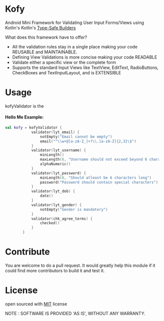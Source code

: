 # Kofy
Android Mini Framework for Validating User Input Forms/Views using Kotlin's Kotlin's [Type-Safe Builders](https://kotlinlang.org/docs/reference/type-safe-builders.html)  

What does this framework have to offer?
- All the validation rules stay in a single place making your code REUSABLE and MAINTAINABLE.
- Defining View Validations is more concise making your code READABLE
- Validate either a specific view or the complete form
- Supports the standard Input Views like TextView, EditText, RadioButtons, CheckBoxes and TextInputLayout, and is EXTENSIBLE 

# Usage

kofyValidator is the 

#### Hello Me Example:
```kotlin
val kofy = kofyValidator {
            validator(lyt_email) {
                notEmpty("Email cannot be empty")
                email("^\\w+@[a-zA-Z_]+?\\.[a-zA-Z]{2,3}\$")
            }
            validator(lyt_username) {
                minLength()
                maxLength(6, "Username should not exceed beyond 6 characters")
                alphaNumeric()
            }
            validator(lyt_password) {
                minLength(6, "Should atleast be 6 characters long")
                password("Password should contain special characters")
            }
            validator(lyt_dob) {
                date()
            }
            validator(lyt_gender) {
                notEmpty("Gender is mandatory")
            }
            validator(chk_agree_terms) {
                checked()
            }
        }
```

# Contribute
You are welcome to do a pull request. It would greatly help this module if it could find more contributors to build it and test it.

# License
open sourced with [MIT](./LICENSE) license

NOTE : SOFTWARE IS PROVIDED 'AS IS', WITHOUT ANY WARRANTY.


